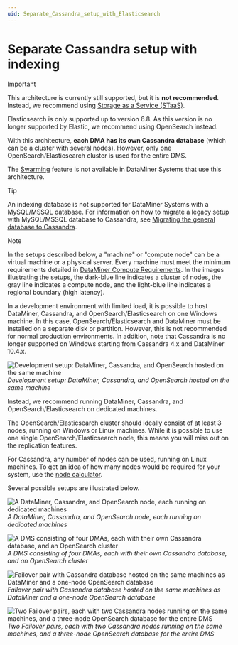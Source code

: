 ```yaml
---
uid: Separate_Cassandra_setup_with_Elasticsearch
---
```


# Separate Cassandra setup with indexing

> [!IMPORTANT]
> This architecture is currently still supported, but it is **not recommended**. Instead, we recommend using [Storage as a Service (STaaS)](xref:STaaS).
>
> Elasticsearch is only supported up to version 6.8. As this version is no longer supported by Elastic, we recommend using OpenSearch instead.

With this architecture, **each DMA has its own Cassandra database** (which can be a cluster with several nodes). However, only one OpenSearch/Elasticsearch cluster is used for the entire DMS.

The [Swarming](xref:Swarming) feature is not available in DataMiner Systems that use this architecture.

> [!TIP]
> An indexing database is not supported for DataMiner Systems with a MySQL/MSSQL database. For information on how to migrate a legacy setup with MySQL/MSSQL database to Cassandra, see [Migrating the general database to Cassandra](xref:Migrating_the_general_database_to_Cassandra).

> [!NOTE]
>
> In the setups described below, a "machine" or "compute node" can be a virtual machine or a physical server. Every machine must meet the minimum requirements detailed in [DataMiner Compute Requirements](xref:DataMiner_Compute_Requirements). In the images illustrating the setups, the dark-blue line indicates a cluster of nodes, the gray line indicates a compute node, and the light-blue line indicates a regional boundary (high latency).

In a development environment with limited load, it is possible to host DataMiner, Cassandra, and OpenSearch/Elasticsearch on one Windows machine. In this case, OpenSearch/Elasticsearch and DataMiner must be installed on a separate disk or partition. However, this is not recommended for normal production environments. In addition, note that Cassandra is no longer supported on Windows starting from Cassandra 4.x and DataMiner 10.4.x.

![Development setup: DataMiner, Cassandra, and OpenSearch hosted on the same machine](~/user-guide/images/Development-setup-DataMiner-Cassandra-and-OpenSearch.png)<br>
*Development setup: DataMiner, Cassandra, and OpenSearch hosted on the same machine*

Instead, we recommend running DataMiner, Cassandra, and OpenSearch/Elasticsearch on dedicated machines.

The OpenSearch/Elasticsearch cluster should ideally consist of at least 3 nodes, running on Windows or Linux machines. While it is possible to use one single OpenSearch/Elasticsearch node, this means you will miss out on the replication features.

For Cassandra, any number of nodes can be used, running on Linux machines. To get an idea of how many nodes would be required for your system, use the [node calculator](https://community.dataminer.services/calculator/).

Several possible setups are illustrated below.

![A DataMiner, Cassandra, and OpenSearch node, each running on dedicated machines](~/user-guide/images/DataMiner-Cassandra-and-OpenSearch-node.png)<br>
*A DataMiner, Cassandra, and OpenSearch node, each running on dedicated machines*

![A DMS consisting of four DMAs, each with their own Cassandra database, and an OpenSearch cluster](~/user-guide/images/DMS-consisting-of-four-DMAs.png)<br>
*A DMS consisting of four DMAs, each with their own Cassandra database, and an OpenSearch cluster*

![Failover pair with Cassandra database hosted on the same machines as DataMiner and a one-node OpenSearch database](~/user-guide/images/Failover-pair-with-Cassandra-database.png)<br>
*Failover pair with Cassandra database hosted on the same machines as DataMiner and a one-node OpenSearch database*

![Two Failover pairs, each with two Cassandra nodes running on the same machines, and a three-node OpenSearch database for the entire DMS](~/user-guide/images/two-Cassandra-nodes-running-on-the-same-machines.png)<br>
*Two Failover pairs, each with two Cassandra nodes running on the same machines, and a three-node OpenSearch database for the entire DMS*
